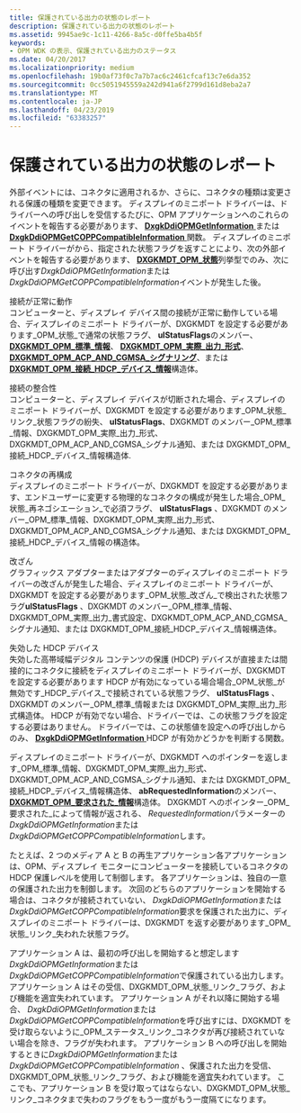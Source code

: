 ```yaml
---
title: 保護されている出力の状態のレポート
description: 保護されている出力の状態のレポート
ms.assetid: 9945ae9c-1c11-4266-8a5c-d0ffe5ba4b5f
keywords:
- OPM WDK の表示、保護されている出力のステータス
ms.date: 04/20/2017
ms.localizationpriority: medium
ms.openlocfilehash: 19b0af73f0c7a7b7ac6c2461cfcaf13c7e6da352
ms.sourcegitcommit: 0cc5051945559a242d941a6f2799d161d8eba2a7
ms.translationtype: MT
ms.contentlocale: ja-JP
ms.lasthandoff: 04/23/2019
ms.locfileid: "63383257"
---
```

# <a name="reporting-status-of-a-protected-output"></a>保護されている出力の状態のレポート


外部イベントには、コネクタに適用されるか、さらに、コネクタの種類は変更される保護の種類を変更できます。 ディスプレイのミニポート ドライバーは、ドライバーへの呼び出しを受信するたびに、OPM アプリケーションへのこれらのイベントを報告する必要があります、 [ **DxgkDdiOPMGetInformation** ](https://msdn.microsoft.com/library/windows/hardware/ff559725)または[ **DxgkDdiOPMGetCOPPCompatibleInformation** ](https://msdn.microsoft.com/library/windows/hardware/ff559720)関数。 ディスプレイのミニポート ドライバーがから、指定された状態フラグを返すことにより、次の外部イベントを報告する必要があります、 [ **DXGKMDT\_OPM\_状態**](https://msdn.microsoft.com/library/windows/hardware/ff560930)列挙型でのみ、次に呼び出す*DxgkDdiOPMGetInformation*または*DxgkDdiOPMGetCOPPCompatibleInformation*イベントが発生した後。

<span id="Connection_working_properly"></span><span id="connection_working_properly"></span><span id="CONNECTION_WORKING_PROPERLY"></span>接続が正常に動作  
コンピューターと、ディスプレイ デバイス間の接続が正常に動作している場合、ディスプレイのミニポート ドライバーが、DXGKMDT を設定する必要があります\_OPM\_状態\_で通常の状態フラグ、 **ulStatusFlags**のメンバー、 [ **DXGKMDT\_OPM\_標準\_情報**](https://msdn.microsoft.com/library/windows/hardware/ff560925)、 [ **DXGKMDT\_OPM\_実際\_出力\_形式**](https://msdn.microsoft.com/library/windows/hardware/ff560840)、 [ **DXGKMDT\_OPM\_ACP\_AND\_CGMSA\_シグナリング**](https://msdn.microsoft.com/library/windows/hardware/ff560830)、または[ **DXGKMDT\_OPM\_接続\_HDCP\_デバイス\_情報**](https://msdn.microsoft.com/library/windows/hardware/ff560854)構造体。

<span id="Connection_integrity"></span><span id="connection_integrity"></span><span id="CONNECTION_INTEGRITY"></span>接続の整合性  
コンピューターと、ディスプレイ デバイスが切断された場合、ディスプレイのミニポート ドライバーが、DXGKMDT を設定する必要があります\_OPM\_状態\_リンク\_状態フラグの紛失、 **ulStatusFlags**、DXGKMDT のメンバー\_OPM\_標準\_情報、DXGKMDT\_OPM\_実際\_出力\_形式、DXGKMDT\_OPM\_ACP\_AND\_CGMSA\_シグナル通知、または DXGKMDT\_OPM\_接続\_HDCP\_デバイス\_情報構造体.

<span id="Connector_reconfigurations"></span><span id="connector_reconfigurations"></span><span id="CONNECTOR_RECONFIGURATIONS"></span>コネクタの再構成  
ディスプレイのミニポート ドライバーが、DXGKMDT を設定する必要があります、エンドユーザーに変更する物理的なコネクタの構成が発生した場合\_OPM\_状態\_再ネゴシエーション\_で必須フラグ、 **ulStatusFlags** 、DXGKMDT のメンバー\_OPM\_標準\_情報、DXGKMDT\_OPM\_実際\_出力\_形式、DXGKMDT\_OPM\_ACP\_AND\_CGMSA\_シグナル通知、または DXGKMDT\_OPM\_接続\_HDCP\_デバイス\_情報の構造体。

<span id="Tampering"></span><span id="tampering"></span><span id="TAMPERING"></span>改ざん  
グラフィックス アダプターまたはアダプターのディスプレイのミニポート ドライバーの改ざんが発生した場合、ディスプレイのミニポート ドライバーが、DXGKMDT を設定する必要があります\_OPM\_状態\_改ざん\_で検出された状態フラグ**ulStatusFlags** 、DXGKMDT のメンバー\_OPM\_標準\_情報、DXGKMDT\_OPM\_実際\_出力\_書式設定、DXGKMDT\_OPM\_ACP\_AND\_CGMSA\_シグナル通知、または DXGKMDT\_OPM\_接続\_HDCP\_デバイス\_情報構造体。

<span id="Revoked_HDCP_device"></span><span id="revoked_hdcp_device"></span><span id="REVOKED_HDCP_DEVICE"></span>失効した HDCP デバイス  
失効した高帯域幅デジタル コンテンツの保護 (HDCP) デバイスが直接または間接的にコネクタに接続をディスプレイのミニポート ドライバーが、DXGKMDT を設定する必要があります HDCP が有効になっている場合場合\_OPM\_状態\_が無効です\_HDCP\_デバイス\_で接続されている状態フラグ、 **ulStatusFlags** 、DXGKMDT のメンバー\_OPM\_標準\_情報または DXGKMDT\_OPM\_実際\_出力\_形式構造体。 HDCP が有効でない場合、ドライバーでは、この状態フラグを設定する必要はありません。 ドライバーでは、この状態値を設定への呼び出しからのみ、 [ **DxgkDdiOPMGetInformation** ](https://msdn.microsoft.com/library/windows/hardware/ff559725) HDCP が有効かどうかを判断する関数。

ディスプレイのミニポート ドライバーが、DXGKMDT へのポインターを返します\_OPM\_標準\_情報、DXGKMDT\_OPM\_実際\_出力\_形式、DXGKMDT\_OPM\_ACP\_AND\_CGMSA\_シグナル通知、または DXGKMDT\_OPM\_接続\_HDCP\_デバイス\_情報構造体、 **abRequestedInformation**のメンバー、 [ **DXGKMDT\_OPM\_要求された\_情報**](https://msdn.microsoft.com/library/windows/hardware/ff560910)構造体。 DXGKMDT へのポインター\_OPM\_要求された\_によって情報が返される、 *RequestedInformation*パラメーターの*DxgkDdiOPMGetInformation*または*DxgkDdiOPMGetCOPPCompatibleInformation*します。

たとえば、2 つのメディア A と B の再生アプリケーション各アプリケーションは、OPM、ディスプレイ モニターにコンピューターを接続しているコネクタの HDCP 保護レベルを使用して制御します。 各アプリケーションは、独自の一意の保護された出力を制御します。 次回のどちらのアプリケーションを開始する場合は、コネクタが接続されていない、 *DxgkDdiOPMGetInformation*または*DxgkDdiOPMGetCOPPCompatibleInformation*要求を保護された出力に、ディスプレイのミニポート ドライバーは、DXGKMDT を返す必要があります\_OPM\_状態\_リンク\_失われた状態フラグ。

アプリケーション A は、最初の呼び出しを開始すると想定します*DxgkDdiOPMGetInformation*または*DxgkDdiOPMGetCOPPCompatibleInformation*で保護されている出力します。 アプリケーション A はその受信、DXGKMDT\_OPM\_状態\_リンク\_フラグ、および機能を適宜失われています。 アプリケーション A がそれ以降に開始する場合、 *DxgkDdiOPMGetInformation*または*DxgkDdiOPMGetCOPPCompatibleInformation*を呼び出すには、DXGKMDT を受け取らないように\_OPM\_ステータス\_リンク\_コネクタが再び接続されていない場合を除き、フラグが失われます。 アプリケーション B への呼び出しを開始するときに*DxgkDdiOPMGetInformation*または*DxgkDdiOPMGetCOPPCompatibleInformation* 、保護された出力を受信、DXGKMDT\_OPM\_状態\_リンク\_フラグ、および機能を適宜失われています。 ここでも、アプリケーション B を受け取ってはならない、DXGKMDT\_OPM\_状態\_リンク\_コネクタまで失わのフラグをもう一度がもう一度隔てになります。

 

 





